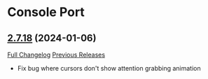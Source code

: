 # Console Port

## [2.7.18](https://github.com/seblindfors/ConsolePort/tree/2.7.18) (2024-01-06)
[Full Changelog](https://github.com/seblindfors/ConsolePort/compare/2.7.17...2.7.18) [Previous Releases](https://github.com/seblindfors/ConsolePort/releases)

- Fix bug where cursors don't show attention grabbing animation  
